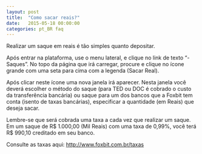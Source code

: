 ```yaml
---
layout: post
title:  "Como sacar reais?"
date:   2015-05-18 00:00:00
categories: pt_BR faq
---
```


Realizar um saque em reais é tão simples quanto depositar.

Após entrar na plataforma, use o menu lateral, e clique no link de texto “- Saques”. No topo da página que irá carregar, procure e clique no ícone grande com uma seta para cima com a legenda (Sacar Real).

Após clicar neste ícone uma nova janela irá aparecer. Nesta janela você deverá escolher o método do saque (para TED ou DOC é cobrado o custo da transferência bancária) ou saque para um dos bancos que a Foxbit tem conta (isento de taxas bancárias), especificar a quantidade (em Reais) que deseja sacar.

Lembre-se que será cobrada uma taxa a cada vez que realizar um saque. Em um saque de R$ 1.000,00 (Mil Reais) com uma taxa de 0,99%, você terá R$ 990,10 creditado em seu banco.

Consulte as taxas aqui: http://www.foxbit.com.br/taxas
